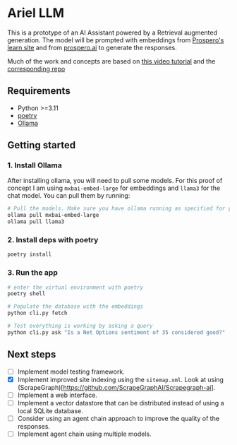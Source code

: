 # Ariel LLM

This is a prototype of an AI Assistant powered by a Retrieval augmented generation. The model will be prompted with embeddings from [Prospero's learn site](https://learn.prospero.ai) and from [prospero.ai](https://prospero.ai) to generate the responses.

Much of the work and concepts are based on [this video tutorial](https://www.youtube.com/watch?v=2TJxpyO3ei4) and the [corresponding repo](https://github.com/pixegami/rag-tutorial-v2)

##  Requirements
- Python >=3.11
- [poetry](https://python-poetry.org/docs/)
- [Ollama](https://ollama.com/)

## Getting started

### 1. Install Ollama
After installing ollama, you will need to pull some models. For this proof of concept I am using `mxbai-embed-large` for embeddings and `llama3` for the chat model. You can pull them by running:

```sh
# Pull the models. Make sure you have ollama running as specified for your platform
ollama pull mxbai-embed-large
ollama pull llama3
```

### 2. Install deps with poetry

```sh
poetry install
```

### 3. Run the app

```sh
# enter the virtual environment with poetry
poetry shell

# Populate the database with the embeddings
python cli.py fetch

# Test everything is working by asking a query
python cli.py ask "Is a Net Options sentiment of 35 considered good?"
```

## Next steps

- [ ] Implement model testing framework.
- [X] Implement improved site indexing using the `sitemap.xml`. Look at using (ScrapeGraph)[https://github.com/ScrapeGraphAI/Scrapegraph-ai].
- [ ] Implement a web interface.
- [ ] Implement a vector datastore that can be distributed instead of using a local SQLite database.
- [ ] Consider using an agent chain approach to improve the quality of the responses.
- [ ] Implement agent chain using multiple models.
